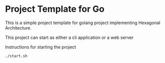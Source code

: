 # Project Template for Go

This is a simple project template for golang project implementing Hexagonal Architecture.

This project can start as either a cli application or a web server

Instructions for starting the project
```
./start.sh 
```